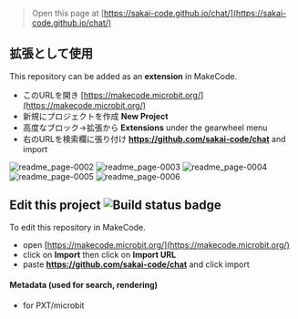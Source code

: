 
> Open this page at [https://sakai-code.github.io/chat/](https://sakai-code.github.io/chat/)

## 拡張として使用

This repository can be added as an **extension** in MakeCode.

* このURLを開き [https://makecode.microbit.org/](https://makecode.microbit.org/)
* 新規にプロジェクトを作成 **New Project**
* 高度なブロック→拡張から **Extensions** under the gearwheel menu
* 右のURLを検索欄に張り付け **https://github.com/sakai-code/chat** and import

![readme_page-0002](https://user-images.githubusercontent.com/76587090/109405762-4e9fbe80-79b7-11eb-89cf-008960ea7b97.jpg)
![readme_page-0003](https://user-images.githubusercontent.com/76587090/109405765-50698200-79b7-11eb-815e-e2a69981c4f0.jpg)
![readme_page-0004](https://user-images.githubusercontent.com/76587090/109405766-50698200-79b7-11eb-852b-689527ca8d5a.jpg)
![readme_page-0005](https://user-images.githubusercontent.com/76587090/109405767-51021880-79b7-11eb-8b6f-e53d9257aa61.jpg)
![readme_page-0006](https://user-images.githubusercontent.com/76587090/109405768-519aaf00-79b7-11eb-90a3-00ef2bf5df17.jpg)

## Edit this project ![Build status badge](https://github.com/sakai-code/chat/workflows/MakeCode/badge.svg)

To edit this repository in MakeCode.

* open [https://makecode.microbit.org/](https://makecode.microbit.org/)
* click on **Import** then click on **Import URL**
* paste **https://github.com/sakai-code/chat** and click import

#### Metadata (used for search, rendering)

* for PXT/microbit
<script src="https://makecode.com/gh-pages-embed.js"></script><script>makeCodeRender("{{ site.makecode.home_url }}", "{{ site.github.owner_name }}/{{ site.github.repository_name }}");</script>

